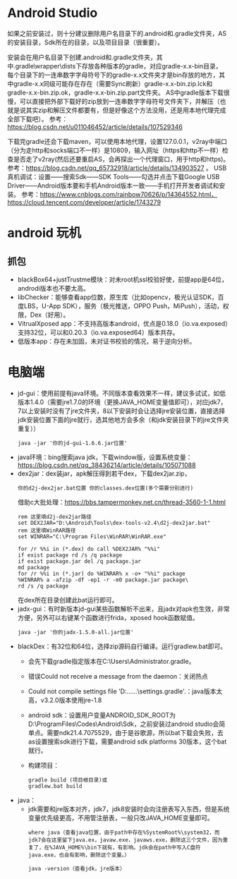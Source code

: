# Android Studio
如果之前安装过，则十分建议删除用户名目录下的.android和.gradle文件夹，AS的安装目录，Sdk所在的目录，以及项目目录（很重要）。

安装会在用户名目录下创建.android和.gradle文件夹，其中.gradle\wrapper\dists下存放各种版本的gradle，对应gradle-x.x-bin目录，
每个目录下的一连串数字字母符号下的gradle-x.x文件夹才是bin存放的地方，其中gradle-x.x同级可能存在存在（需要Sync刷新）gradle-x.x-bin.zip.lck和gradle-x.x-bin.zip.ok，gradle-x.x-bin.zip.part文件夹。
AS中gradle版本下载很慢，可以直接把外部下载好的zip放到一连串数字字母符号文件夹下，并解压（也就是说其实zip和解压文件都要有，但是好像这个方法没用，还是用本地代理完成全部下载吧）。
参考：https://blog.csdn.net/u011046452/article/details/107529346

下载完gradle还会下载maven，可以使用本地代理，设置127.0.0.1，v2ray中端口（分为走http和socks端口不一样）是10809，输入网址（https和http不一样）检查是否走了v2ray(然后还要重启AS，会再探出一个代理窗口，用于http和https)。
参考：https://blog.csdn.net/qq_65732918/article/details/134903527
。
USB真机调试：设置——搜索Sdk——SDK Tools——勾选并点击下载Google USB Driver——Android版本要和手机Android版本一致——手机打开开发者调试和安装。
参考：https://www.cnblogs.com/rainbow70626/p/14364552.html，https://cloud.tencent.com/developer/article/1743279

# android 玩机
## 抓包
- blackBox64+justTrustme模块：对未root机ssl校验好使，前提app是64位，androdi版本也不要太高。
- libChecker：能够查看app位数，原生库（比如opencv，极光认证SDK，百度LBS，U-App SDK），服务（极光推送，OPPO Push，MiPush），活动，权限，Dex（好用）。
- VitrualXposed app：不支持高版本android，优点是0.18.0（io.va.exposed）支持32位，可以和0.20.3（io.va.exposed64）版本共存。
- 低版本app：存在未加固，未对证书校验的情况，易于逆向分析。
# 电脑端
- jd-gui：使用前提有java环境。不同版本查看效果不一样，建议多试试，如低版本1.4.0（需要jre1.7.0的环境（更换JAVA_HOME变量值即可），对应jdk7，7以上安装时没有了jre文件夹，8以下安装时会让选择jre安装位置，直接选择jdk安装位置下面的jre就行，选其他地方会多余（和jdk安装目录下的jre文件夹重复））
  ```
  java -jar '你的jd-gui-1.6.6.jar位置'
  ```
- java环境：bing搜索java jdk，下载window版，设置系统变量：https://blog.csdn.net/qq_38436214/article/details/105071088
- dex2jar：dex装jar，apk解压得到若干dex，下载dex2jar.zip，
  ```
  你的d2j-dex2jar.bat位置 你的classes.dex位置(多个需要分别进行)
  ```
  借助c大批处理：https://bbs.tampermonkey.net.cn/thread-3560-1-1.html
  ```
  rem 这里填d2j-dex2jar路径
  set DEX2JAR="D:\Android\Tools\dex-tools-v2.4\d2j-dex2jar.bat"
  rem 这里填WinRAR路径
  set WINRAR="C:\Program Files\WinRAR\WinRAR.exe"

  for /r %%i in (*.dex) do call %DEX2JAR% "%%i"
  if exist package rd /s /q package
  if exist package.jar del /q package.jar
  md package
  for /r %%i in (*.jar) do %WINRAR% x -o+ "%%i" package
  %WINRAR% a -afzip -df -ep1 -r -m0 package.jar package\
  rd /s /q package
  ```
  在dex所在目录创建此bat运行即可。
- jadx-gui：有时新版本jd-gui某些函数解析不出来，且jadx对apk也生效，非常方便，另外可以右键某个函数进行frida，xposed hook函数赋值。
  ```
  java -jar '你的jadx-1.5.0-all.jar位置'
- blackDex：有32位和64位，选择zip源码自行编译。运行gradlew.bat即可。
  - 会先下载gradle指定版本在C:\Users\Administrator\.gradle。
  - 错误Could not receive a message from the daemon：关闭热点
  - Could not compile settings file 'D:\......\settings.gradle'.：java版本太高，v3.2.0版本使用jre-1.8
  - android sdk：设置用户变量ANDROID_SDK_ROOT为D:\ProgramFiles\Codes\Android\Sdk，之前安装过android studio会简单点。需要ndk21.4.7075529，由于是谷歌源，所以bat下载会失败，去as设置搜索sdk进行下载，需要android sdk platforms 30版本，这个bat就行。

  - 构建项目：
    ```
    gradle build (项目根目录)或
    gradlew.bat build
    ```
- java：
  - jdk需要和jre版本对齐，jdk7，jdk8安装时会向注册表写入东西，但是系统变量优先级更高，不用管注册表，一般只改JAVA_HOME变量即可。
    ```
    where java（查看java位置，由于path中存在%SystemRoot%\system32，而jdk7会在这里留下java.ex，javaw.exe，javaws.exe，删除这三个文件，因为重复了，在%JAVA_HOME%\bin下就有，有影响。jdk会在path中写入C盘符java.exe，也会有影响，删除这个变量。）
    ```
    ```
    java -version（查看jdk，jre版本）
    ```
